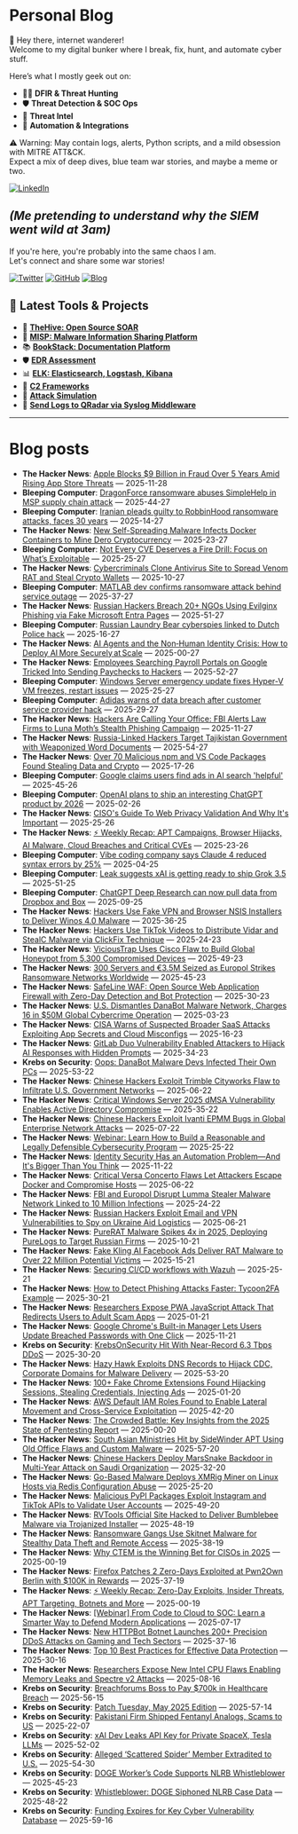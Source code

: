 # Personal Blog

👋 Hey there, internet wanderer!  
Welcome to my digital bunker where I break, fix, hunt, and automate cyber stuff.  

Here’s what I mostly geek out on:

- 🕵️‍♂️ **DFIR & Threat Hunting**  
- 🛡️ **Threat Detection & SOC Ops**  
- 🧠 **Threat Intel**  
- 🤖 **Automation & Integrations**

⚠️ Warning: May contain logs, alerts, Python scripts, and a mild obsession with MITRE ATT&CK.  
Expect a mix of deep dives, blue team war stories, and maybe a meme or two.

[![LinkedIn](https://img.shields.io/badge/LinkedIn-Connect-blue?style=flat&logo=linkedin)](https://www.linkedin.com/in/0xatef)

*(Me pretending to understand why the SIEM went wild at 3am)*  
---  
If you're here, you're probably into the same chaos I am.  
Let's connect and share some war stories!

[![Twitter](https://img.shields.io/badge/Twitter-%400xatef-1DA1F2?style=flat&logo=twitter&logoColor=white)](https://twitter.com/0xatef)
[![GitHub](https://img.shields.io/badge/GitHub-0xAtef-181717?style=flat&logo=github)](https://github.com/0xAtef)
[![Blog](https://img.shields.io/badge/Blog-0xAtef.github.io-orange?style=flat&logo=jekyll)](https://0xatef.github.io)


## 🧰 Latest Tools & Projects

- 🐝 [**TheHive: Open Source SOAR**](https://0xatef.github.io/Projects/#thehive-open-source-soar)  
- 🧬 [**MISP: Malware Information Sharing Platform**](https://0xatef.github.io/Projects/#misp-malware-information-sharing-platform)  
- 📚 [**BookStack: Documentation Platform**](https://0xatef.github.io/Projects/#bookstack-documentation-platform)  
- 🛡️ [**EDR Assessment**](https://0xatef.github.io/Projects/#edr-assessment)  
- 📊 [**ELK: Elasticsearch, Logstash, Kibana**](https://0xatef.github.io/Projects/#elk-elasticsearch-logstash-kibana)  
- 🎯 [**C2 Frameworks**](https://0xatef.github.io/Projects/#c2-frameworks)  
- 🧨 [**Attack Simulation**](https://0xatef.github.io/Projects/#attack-simulation)  
- 🔄 [**Send Logs to QRadar via Syslog Middleware**](https://0xatef.github.io/Projects/#how-to-send-logs-from-an-api-to-qradar-siem-through-syslog-middleware)  

---

# Blog posts
<!-- BLOG-POST-LIST:START -->
- **The Hacker News**: [Apple Blocks $9 Billion in Fraud Over 5 Years Amid Rising App Store Threats](https://thehackernews.com/2025/05/apple-blocks-9-billion-in-fraud-over-5.html) — 2025-11-28
- **Bleeping Computer**: [DragonForce ransomware abuses SimpleHelp in MSP supply chain attack](https://www.bleepingcomputer.com/news/security/dragonforce-ransomware-abuses-simplehelp-in-msp-supply-chain-attack/) — 2025-44-27
- **Bleeping Computer**: [Iranian pleads guilty to RobbinHood ransomware attacks, faces 30 years](https://www.bleepingcomputer.com/news/security/iranian-pleads-guilty-to-robbinhood-ransomware-attacks-faces-30-years/) — 2025-14-27
- **The Hacker News**: [New Self-Spreading Malware Infects Docker Containers to Mine Dero Cryptocurrency](https://thehackernews.com/2025/05/new-self-spreading-malware-infects.html) — 2025-23-27
- **Bleeping Computer**: [Not Every CVE Deserves a Fire Drill: Focus on What’s Exploitable](https://www.bleepingcomputer.com/news/security/not-every-cve-deserves-a-fire-drill-focus-on-whats-exploitable/) — 2025-25-27
- **The Hacker News**: [Cybercriminals Clone Antivirus Site to Spread Venom RAT and Steal Crypto Wallets](https://thehackernews.com/2025/05/cybercriminals-clone-antivirus-site-to_4.html) — 2025-10-27
- **Bleeping Computer**: [MATLAB dev confirms ransomware attack behind service outage](https://www.bleepingcomputer.com/news/security/mathworks-blames-ransomware-attack-for-ongoing-outages/) — 2025-37-27
- **The Hacker News**: [Russian Hackers Breach 20+ NGOs Using Evilginx Phishing via Fake Microsoft Entra Pages](https://thehackernews.com/2025/05/russian-hackers-breach-20-ngos-using.html) — 2025-51-27
- **Bleeping Computer**: [Russian Laundry Bear cyberspies linked to Dutch Police hack](https://www.bleepingcomputer.com/news/security/russian-void-blizzard-cyberspies-linked-to-dutch-police-breach/) — 2025-16-27
- **The Hacker News**: [AI Agents and the Non‑Human Identity Crisis: How to Deploy AI More Securely at Scale](https://thehackernews.com/2025/05/ai-agents-and-nonhuman-identity-crisis.html) — 2025-00-27
- **The Hacker News**: [Employees Searching Payroll Portals on Google Tricked Into Sending Paychecks to Hackers](https://thehackernews.com/2025/05/employees-searching-payroll-portals-on.html) — 2025-52-27
- **Bleeping Computer**: [Windows Server emergency update fixes Hyper-V VM freezes, restart issues](https://www.bleepingcomputer.com/news/microsoft/windows-server-emergency-update-fixes-hyper-v-vm-freezes-restart-issues/) — 2025-25-27
- **Bleeping Computer**: [Adidas warns of data breach after customer service provider hack](https://www.bleepingcomputer.com/news/security/adidas-warns-of-data-breach-after-customer-service-provider-hack/) — 2025-29-27
- **The Hacker News**: [Hackers Are Calling Your Office: FBI Alerts Law Firms to Luna Moth’s Stealth Phishing Campaign](https://thehackernews.com/2025/05/hackers-are-calling-your-office-fbi.html) — 2025-11-27
- **The Hacker News**: [Russia-Linked Hackers Target Tajikistan Government with Weaponized Word Documents](https://thehackernews.com/2025/05/russia-linked-hackers-target-tajikistan.html) — 2025-54-27
- **The Hacker News**: [Over 70 Malicious npm and VS Code Packages Found Stealing Data and Crypto](https://thehackernews.com/2025/05/over-70-malicious-npm-and-vs-code.html) — 2025-17-26
- **Bleeping Computer**: [Google claims users find ads in AI search &#39;helpful&#39;](https://www.bleepingcomputer.com/news/google/google-claims-users-find-ads-in-ai-search-helpful/) — 2025-45-26
- **Bleeping Computer**: [OpenAI plans to ship an interesting ChatGPT product by 2026](https://www.bleepingcomputer.com/news/artificial-intelligence/openai-plans-to-ship-an-interesting-chatgpt-product-by-2026/) — 2025-02-26
- **The Hacker News**: [CISO&#39;s Guide To Web Privacy Validation And Why It&#39;s Important](https://thehackernews.com/2025/05/cisos-guide-to-web-privacy-validation.html) — 2025-25-26
- **The Hacker News**: [⚡ Weekly Recap: APT Campaigns, Browser Hijacks, AI Malware, Cloud Breaches and Critical CVEs](https://thehackernews.com/2025/05/weekly-recap-apt-campaigns-browser.html) — 2025-23-26
- **Bleeping Computer**: [Vibe coding company says Claude 4 reduced syntax errors by 25%](https://www.bleepingcomputer.com/news/artificial-intelligence/vibe-coding-company-says-claude-4-reduced-syntax-errors-by-25-percent/) — 2025-04-25
- **Bleeping Computer**: [Leak suggests xAI is getting ready to ship Grok 3.5](https://www.bleepingcomputer.com/news/artificial-intelligence/leak-suggests-xai-is-getting-ready-to-ship-grok-35/) — 2025-51-25
- **Bleeping Computer**: [ChatGPT Deep Research can now pull data from Dropbox and Box](https://www.bleepingcomputer.com/news/artificial-intelligence/chatgpt-deep-research-can-now-pull-data-from-dropbox-and-box/) — 2025-09-25
- **The Hacker News**: [Hackers Use Fake VPN and Browser NSIS Installers to Deliver Winos 4.0 Malware](https://thehackernews.com/2025/05/hackers-use-fake-vpn-and-browser-nsis.html) — 2025-36-25
- **The Hacker News**: [Hackers Use TikTok Videos to Distribute Vidar and StealC Malware via ClickFix Technique](https://thehackernews.com/2025/05/hackers-use-tiktok-videos-to-distribute.html) — 2025-24-23
- **The Hacker News**: [ViciousTrap Uses Cisco Flaw to Build Global Honeypot from 5,300 Compromised Devices](https://thehackernews.com/2025/05/vicioustrap-uses-cisco-flaw-to-build.html) — 2025-49-23
- **The Hacker News**: [300 Servers and €3.5M Seized as Europol Strikes Ransomware Networks Worldwide](https://thehackernews.com/2025/05/300-servers-and-35m-seized-as-europol.html) — 2025-45-23
- **The Hacker News**: [SafeLine WAF: Open Source Web Application Firewall with Zero-Day Detection and Bot Protection](https://thehackernews.com/2025/05/safeline-waf-open-source-web.html) — 2025-30-23
- **The Hacker News**: [U.S. Dismantles DanaBot Malware Network, Charges 16 in $50M Global Cybercrime Operation](https://thehackernews.com/2025/05/us-dismantles-danabot-malware-network.html) — 2025-03-23
- **The Hacker News**: [CISA Warns of Suspected Broader SaaS Attacks Exploiting App Secrets and Cloud Misconfigs](https://thehackernews.com/2025/05/cisa-warns-of-suspected-broader-saas.html) — 2025-16-23
- **The Hacker News**: [GitLab Duo Vulnerability Enabled Attackers to Hijack AI Responses with Hidden Prompts](https://thehackernews.com/2025/05/gitlab-duo-vulnerability-enabled.html) — 2025-34-23
- **Krebs on Security**: [Oops: DanaBot Malware Devs Infected Their Own PCs](https://krebsonsecurity.com/2025/05/oops-danabot-malware-devs-infected-their-own-pcs/) — 2025-53-22
- **The Hacker News**: [Chinese Hackers Exploit Trimble Cityworks Flaw to Infiltrate U.S. Government Networks](https://thehackernews.com/2025/05/chinese-hackers-exploit-trimble.html) — 2025-06-22
- **The Hacker News**: [Critical Windows Server 2025 dMSA Vulnerability Enables Active Directory Compromise](https://thehackernews.com/2025/05/critical-windows-server-2025-dmsa.html) — 2025-35-22
- **The Hacker News**: [Chinese Hackers Exploit Ivanti EPMM Bugs in Global Enterprise Network Attacks](https://thehackernews.com/2025/05/chinese-hackers-exploit-ivanti-epmm.html) — 2025-07-22
- **The Hacker News**: [Webinar: Learn How to Build a Reasonable and Legally Defensible Cybersecurity Program](https://thehackernews.com/2025/05/webinar-learn-how-to-build-reasonable.html) — 2025-25-22
- **The Hacker News**: [Identity Security Has an Automation Problem—And It&#39;s Bigger Than You Think](https://thehackernews.com/2025/05/identity-security-has-automation.html) — 2025-11-22
- **The Hacker News**: [Critical Versa Concerto Flaws Let Attackers Escape Docker and Compromise Hosts](https://thehackernews.com/2025/05/unpatched-versa-concerto-flaws-let.html) — 2025-06-22
- **The Hacker News**: [FBI and Europol Disrupt Lumma Stealer Malware Network Linked to 10 Million Infections](https://thehackernews.com/2025/05/fbi-and-europol-disrupt-lumma-stealer.html) — 2025-24-22
- **The Hacker News**: [Russian Hackers Exploit Email and VPN Vulnerabilities to Spy on Ukraine Aid Logistics](https://thehackernews.com/2025/05/russian-hackers-exploit-email-and-vpn.html) — 2025-06-21
- **The Hacker News**: [PureRAT Malware Spikes 4x in 2025, Deploying PureLogs to Target Russian Firms](https://thehackernews.com/2025/05/purerat-malware-spikes-4x-in-2025.html) — 2025-10-21
- **The Hacker News**: [Fake Kling AI Facebook Ads Deliver RAT Malware to Over 22 Million Potential Victims](https://thehackernews.com/2025/05/fake-kling-ai-facebook-ads-deliver-rat.html) — 2025-15-21
- **The Hacker News**: [Securing CI/CD workflows with Wazuh](https://thehackernews.com/2025/05/securing-cicd-workflows-with-wazuh.html) — 2025-25-21
- **The Hacker News**: [How to Detect Phishing Attacks Faster: Tycoon2FA Example](https://thehackernews.com/2025/05/how-to-detect-phishing-attacks-faster.html) — 2025-30-21
- **The Hacker News**: [Researchers Expose PWA JavaScript Attack That Redirects Users to Adult Scam Apps](https://thehackernews.com/2025/05/researchers-expose-pwa-javascript.html) — 2025-01-21
- **The Hacker News**: [Google Chrome&#39;s Built-in Manager Lets Users Update Breached Passwords with One Click](https://thehackernews.com/2025/05/google-chrome-can-now-auto-change.html) — 2025-11-21
- **Krebs on Security**: [KrebsOnSecurity Hit With Near-Record 6.3 Tbps DDoS](https://krebsonsecurity.com/2025/05/krebsonsecurity-hit-with-near-record-6-3-tbps-ddos/) — 2025-30-20
- **The Hacker News**: [Hazy Hawk Exploits DNS Records to Hijack CDC, Corporate Domains for Malware Delivery](https://thehackernews.com/2025/05/hazy-hawk-exploits-dns-records-to.html) — 2025-53-20
- **The Hacker News**: [100+ Fake Chrome Extensions Found Hijacking Sessions, Stealing Credentials, Injecting Ads](https://thehackernews.com/2025/05/100-fake-chrome-extensions-found.html) — 2025-01-20
- **The Hacker News**: [AWS Default IAM Roles Found to Enable Lateral Movement and Cross-Service Exploitation](https://thehackernews.com/2025/05/aws-default-iam-roles-found-to-enable.html) — 2025-42-20
- **The Hacker News**: [The Crowded Battle: Key Insights from the 2025 State of Pentesting Report](https://thehackernews.com/2025/05/the-crowded-battle-key-insights-from.html) — 2025-00-20
- **The Hacker News**: [South Asian Ministries Hit by SideWinder APT Using Old Office Flaws and Custom Malware](https://thehackernews.com/2025/05/south-asian-ministries-hit-by.html) — 2025-57-20
- **The Hacker News**: [Chinese Hackers Deploy MarsSnake Backdoor in Multi-Year Attack on Saudi Organization](https://thehackernews.com/2025/05/chinese-hackers-deploy-marssnake.html) — 2025-32-20
- **The Hacker News**: [Go-Based Malware Deploys XMRig Miner on Linux Hosts via Redis Configuration Abuse](https://thehackernews.com/2025/05/go-based-malware-deploys-xmrig-miner-on.html) — 2025-25-20
- **The Hacker News**: [Malicious PyPI Packages Exploit Instagram and TikTok APIs to Validate User Accounts](https://thehackernews.com/2025/05/malicious-pypi-packages-exploit.html) — 2025-49-20
- **The Hacker News**: [RVTools Official Site Hacked to Deliver Bumblebee Malware via Trojanized Installer](https://thehackernews.com/2025/05/rvtools-official-site-hacked-to-deliver.html) — 2025-48-19
- **The Hacker News**: [Ransomware Gangs Use Skitnet Malware for Stealthy Data Theft and Remote Access](https://thehackernews.com/2025/05/ransomware-gangs-use-skitnet-malware.html) — 2025-38-19
- **The Hacker News**: [Why CTEM is the Winning Bet for CISOs in 2025](https://thehackernews.com/2025/05/why-ctem-is-winning-bet-for-cisos-in.html) — 2025-00-19
- **The Hacker News**: [Firefox Patches 2 Zero-Days Exploited at Pwn2Own Berlin with $100K in Rewards](https://thehackernews.com/2025/05/firefox-patches-2-zero-days-exploited.html) — 2025-37-19
- **The Hacker News**: [⚡ Weekly Recap: Zero-Day Exploits, Insider Threats, APT Targeting, Botnets and More](https://thehackernews.com/2025/05/weekly-recap-zero-day-exploits-insider.html) — 2025-00-19
- **The Hacker News**: [[Webinar] From Code to Cloud to SOC: Learn a Smarter Way to Defend Modern Applications](https://thehackernews.com/2025/05/from-code-to-cloud-to-soc-learn-smarter.html) — 2025-07-17
- **The Hacker News**: [New HTTPBot Botnet Launches 200+ Precision DDoS Attacks on Gaming and Tech Sectors](https://thehackernews.com/2025/05/new-httpbot-botnet-launches-200.html) — 2025-37-16
- **The Hacker News**: [Top 10 Best Practices for Effective Data Protection](https://thehackernews.com/2025/05/top-10-best-practices-for-effective.html) — 2025-30-16
- **The Hacker News**: [Researchers Expose New Intel CPU Flaws Enabling Memory Leaks and Spectre v2 Attacks](https://thehackernews.com/2025/05/researchers-expose-new-intel-cpu-flaws.html) — 2025-08-16
- **Krebs on Security**: [Breachforums Boss to Pay $700k in Healthcare Breach](https://krebsonsecurity.com/2025/05/breachforums-boss-to-pay-700k-in-healthcare-breach/) — 2025-56-15
- **Krebs on Security**: [Patch Tuesday, May 2025 Edition](https://krebsonsecurity.com/2025/05/patch-tuesday-may-2025-edition/) — 2025-57-14
- **Krebs on Security**: [Pakistani Firm Shipped Fentanyl Analogs, Scams to US](https://krebsonsecurity.com/2025/05/pakistani-firm-shipped-fentanyl-analogs-scams-to-us/) — 2025-22-07
- **Krebs on Security**: [xAI Dev Leaks API Key for Private SpaceX, Tesla LLMs](https://krebsonsecurity.com/2025/05/xai-dev-leaks-api-key-for-private-spacex-tesla-llms/) — 2025-52-02
- **Krebs on Security**: [Alleged ‘Scattered Spider’ Member Extradited to U.S.](https://krebsonsecurity.com/2025/04/alleged-scattered-spider-member-extradited-to-u-s/) — 2025-54-30
- **Krebs on Security**: [DOGE Worker’s Code Supports NLRB Whistleblower](https://krebsonsecurity.com/2025/04/doge-workers-code-supports-nlrb-whistleblower/) — 2025-45-23
- **Krebs on Security**: [Whistleblower: DOGE Siphoned NLRB Case Data](https://krebsonsecurity.com/2025/04/whistleblower-doge-siphoned-nlrb-case-data/) — 2025-48-22
- **Krebs on Security**: [Funding Expires for Key Cyber Vulnerability Database](https://krebsonsecurity.com/2025/04/funding-expires-for-key-cyber-vulnerability-database/) — 2025-59-16<!-- BLOG-POST-LIST:END -->

